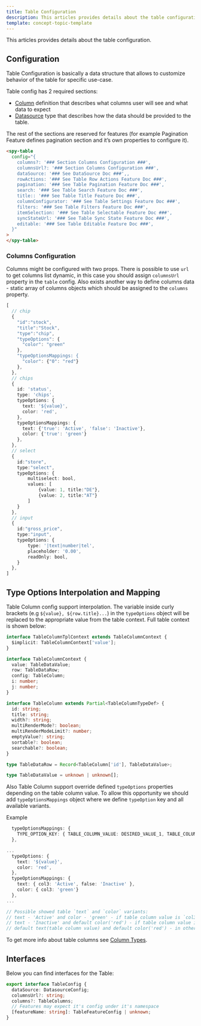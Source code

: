 ```yaml
---
title: Table Configuration
description: This articles provides details about the table configuration.
template: concept-topic-template
---
```


This articles provides details about the table configuration.

## Configuration

Table Configuration is basically a data structure that allows to customize behavior of the table for specific use-case.

Table config has 2 required sections:

- [Column](#columns-configuration) definition that describes what columns user will see and what data to expect
- [Datasource](/docs/marketplace/dev/front-end/datasources/index.html) type that describes how the data should be provided to the table.

The rest of the sections are reserved for features (for example Pagination Feature defines pagination section and it’s own properties to configure it).

```html
<spy-table
  config="{
    columns?: '### Section Columns Configuration ###',
    columnsUrl?: '### Section Columns Configuration ###',
    dataSource: '### See DataSource Doc ###',,
    rowActions: '### See Table Row Actions Feature Doc ###',
    pagination: '### See Table Pagination Feature Doc ###',
    search: '### See Table Search Feature Doc ###',
    title:: '### See Table Title Feature Doc ###',
    columnConfigurator: '### See Table Settings Feature Doc ###',
    filters: '### See Table Filters Feature Doc ###',
    itemSelection: '### See Table Selectable Feature Doc ###',
    syncStateUrl: '### See Table Sync State Feature Doc ###',
    editable: '### See Table Editable Feature Doc ###',
  }"
>
</spy-table>
```

### Columns Configuration

Columns might be configured with two props. There is possible to use `url` to get columns list dynamic, in this case you should assign `columnsUrl` property in the `table` config.
Also exists another way to define columns data - static array of columns objects which should be assigned to the `columns` property.

```ts
[
  // chip
  {
    "id":"stock",
    "title":"Stock",
    "type":"chip",
    "typeOptions": {
      "color": "green"
    },
    "typeOptionsMappings: {
      "color": {"0": "red"}
    },
  },
  // chips
  {
    id: 'status',
    type: 'chips',
    typeOptions: {
      text: '${value}',
      color: 'red',
    },
    typeOptionsMappings: {
      text: {'true': 'Active', 'false': 'Inactive'},
      color: {'true': 'green'}
    },
  },
  // select
  {
    id:"store",
    type:"select",
    typeOptions: {
        multiselect: bool,
        values: [
            {value: 1, title:"DE"},
            {value: 2, title:"AT"}
        ]
    }
  },
  // input
  {
    id:"gross_price",
    type:"input",
    typeOptions: {
        type: '|text|number|tel',
        placeholder: '0.00',
        readOnly: bool,
    }
  },
]
```

## Type Options Interpolation and Mapping

Table Column config support interpolation. The variable inside curly brackets (e.g `${value}, ${row.title}...`) in the `typeOptions` object will be replaced to the appropriate value from the table context. Full table context is shown below:

```ts
interface TableColumnTplContext extends TableColumnContext {
  $implicit: TableColumnContext['value'];
}

interface TableColumnContext {
  value: TableDataValue;
  row: TableDataRow;
  config: TableColumn;
  i: number;
  j: number;
}

interface TableColumn extends Partial<TableColumnTypeDef> {
  id: string;
  title: string;
  width?: string;
  multiRenderMode?: boolean;
  multiRenderModeLimit?: number;
  emptyValue?: string;
  sortable?: boolean;
  searchable?: boolean;
}

type TableDataRow = Record<TableColumn['id'], TableDataValue>;

type TableDataValue = unknown | unknown[];
```

Also Table Column support override defined `typeOptions` properties depending on the table column value. To allow this opportunity we should add `typeOptionsMappings` object where we define `typeOption` key and all available variants.

Example

```ts
  typeOptionsMappings: {
    TYPE_OPTION_KEY: { TABLE_COLUMN_VALUE: DESIRED_VALUE_1, TABLE_COLUMN_VALUE: DESIRED_VALUE_2 },
  },
```

```ts
...
  typeOptions: {
    text: '${value}',
    color: 'red',
  },
  typeOptionsMappings: {
    text: { col3: 'Active', false: 'Inactive' },
    color: { col3: 'green'}
  },
...

// Possible showed table `text` and `color` variants:
// text - 'Active' and color - 'green' - if table column value is `col3`
// text - 'Inactive' and default color('red') - if table column value is `false`
// default text(table column value) and default color('red') - in other cases
```

To get more info about table columns see [Column Types](/docs/marketplace/dev/front-end/table-design/table-column-types/index.html).

## Interfaces

Below you can find interfaces for the Table:

```ts
export interface TableConfig {
  dataSource: DatasourceConfig;
  columnsUrl?: string;
  columns?: TableColumns;
  // Features may expect it's config under it's namespace
  [featureName: string]: TableFeatureConfig | unknown;
}
```
